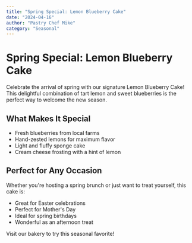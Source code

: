 ```yaml
---
title: "Spring Special: Lemon Blueberry Cake"
date: "2024-04-16"
author: "Pastry Chef Mike"
category: "Seasonal"
---
```


# Spring Special: Lemon Blueberry Cake

Celebrate the arrival of spring with our signature Lemon Blueberry Cake! This delightful combination of tart lemon and sweet blueberries is the perfect way to welcome the new season.

## What Makes It Special

- Fresh blueberries from local farms
- Hand-zested lemons for maximum flavor
- Light and fluffy sponge cake
- Cream cheese frosting with a hint of lemon

## Perfect for Any Occasion

Whether you're hosting a spring brunch or just want to treat yourself, this cake is:
- Great for Easter celebrations
- Perfect for Mother's Day
- Ideal for spring birthdays
- Wonderful as an afternoon treat

Visit our bakery to try this seasonal favorite! 